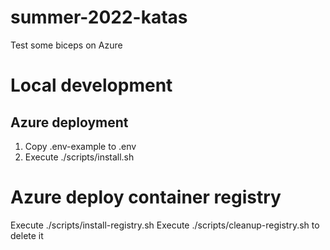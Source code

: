 # summer-2022-katas

Test some biceps on Azure

# Local development

## Azure deployment

1. Copy .env-example to .env
2. Execute ./scripts/install.sh

# Azure deploy container registry

Execute ./scripts/install-registry.sh
Execute ./scripts/cleanup-registry.sh to delete it
